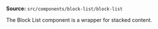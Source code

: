 **Source:** `src/components/block-list/block-list`

The Block List component is a wrapper for stacked content.
